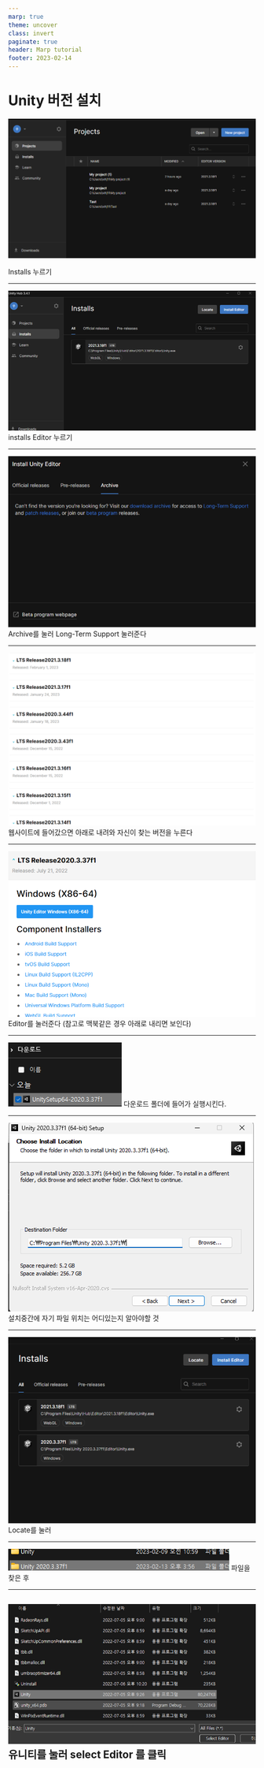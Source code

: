 ```yaml
---
marp: true
theme: uncover
class: invert
paginate: true
header: Marp tutorial
footer: 2023-02-14
---
```


# Unity 버전 설치


![h:400](./image/image.png) 

<!--h 높이조절 -->

Installs 누르기


---

![h:400](./image/ing.png) 
installs Editor 누르기

---

![h:400](./image/image2.png)
Archive를 눌러 Long-Term Support 눌러준다

 ---
 ![h:400](./image/image3.png)
 웹사이트에 들어갔으면 아래로 내려와 자신이 찾는 버전을 누른다

 
 ---
 ![h:400](./image/image4.png)
 Editor를 눌러준다 (참고로 맥북같은 경우 아래로 내리면 보인다)


 ---
![h:400](./image/image5.png)
다운로드 폴더에 들어가 실행시킨다.

 ---

![h:400](./image/image6.png)
설치중간에 자기 파일 위치는 어디있는지 알아야할 것

 ---
 
 ![h:400](./image/image7.png)
Locate를 눌러

 ---
 ![h:400](./image/image8.png)
 파일을 찾은 후 

 ---
  ![h:400](./image/image9.png)
  유니티를 눌러  select Editor 를 클릭
  ---
   